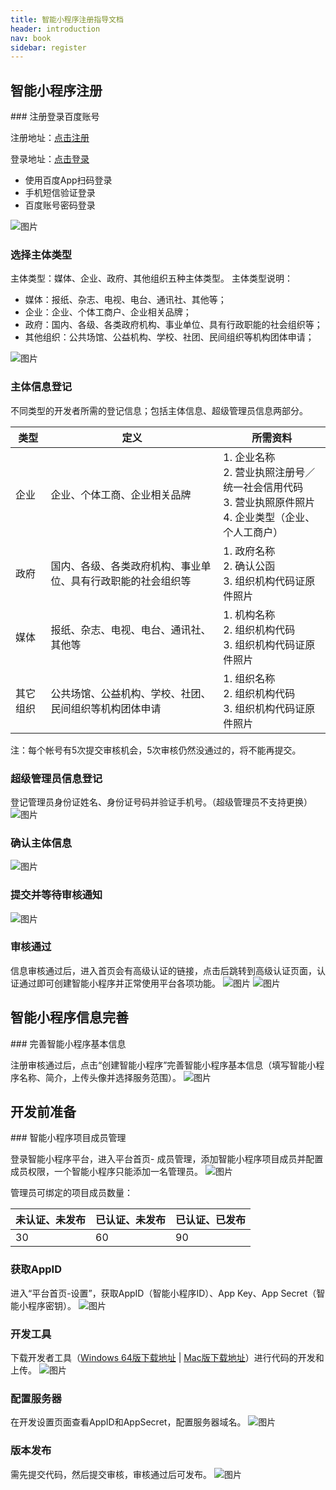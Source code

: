 ```yaml
---
title: 智能小程序注册指导文档
header: introduction
nav: book
sidebar: register
---
```


## 智能小程序注册
<div></div>
### 注册登录百度账号

注册地址：<a href="https://passport.baidu.com/v2/?reg&tt=1521786256298&overseas=undefined&gid=D8D45DC-FFC4-486A-BA34-B3215E98FF74&tpl=mn&u=https%3A%2F%2Fwww.baidu.com%2F" >点击注册</a>

登录地址：<a href="https://smartprogram.baidu.com/mappconsole/main/login">点击登录</a>
 - 使用百度App扫码登录
 - 手机短信验证登录
 - 百度账号密码登录

![图片](../../img/introduction/register/register-01.png)

### 选择主体类型
<!-- 主体类型：个人、媒体、企业、政府、其他组织五种主体类型。
 主体类型说明：
 - 个人：由自然人注册和运营的公众帐号；
 - 媒体：报纸、杂志、电视、电台、通讯社、其他等；
 - 企业：企业、个体工商户、企业相关品牌；
 - 政府：国内、各级、各类政府机构、事业单位、具有行政职能的社会组织等；
 - 其他组织：公共场馆、公益机构、学校、社团、民间组织等机构团体申请； -->
 主体类型：媒体、企业、政府、其他组织五种主体类型。
 主体类型说明：
 - 媒体：报纸、杂志、电视、电台、通讯社、其他等；
 - 企业：企业、个体工商户、企业相关品牌；
 - 政府：国内、各级、各类政府机构、事业单位、具有行政职能的社会组织等；
 - 其他组织：公共场馆、公益机构、学校、社团、民间组织等机构团体申请；

![图片](../../img/introduction/register/register-02.png)

### 主体信息登记

不同类型的开发者所需的登记信息；包括主体信息、超级管理员信息两部分。

|类型|定义|所需资料|
|---|---|---|
|企业 | 企业、个体工商、企业相关品牌 |1. 企业名称 <br> 2. 营业执照注册号／统一社会信用代码<br>3. 营业执照原件照片<br>4. 企业类型（企业、个人工商户）|
|政府 | 国内、各级、各类政府机构、事业单位、具有行政职能的社会组织等 | 1. 政府名称<br>2. 确认公函<br>3. 组织机构代码证原件照片 |
|媒体 | 报纸、杂志、电视、电台、通讯社、其他等 | 1. 机构名称<br>2. 组织机构代码<br> 3. 组织机构代码证原件照片 |
|其它组织 | 公共场馆、公益机构、学校、社团、民间组织等机构团体申请 | 1. 组织名称<br>2. 组织机构代码<br>3. 组织机构代码证原件照片 |

<!-- |个人 | 由自然人注册和运营的账号 | 超级管理员信息 | -->

注：每个帐号有5次提交审核机会，5次审核仍然没通过的，将不能再提交。

### 超级管理员信息登记


登记管理员身份证姓名、身份证号码并验证手机号。（超级管理员不支持更换）
![图片](../../img/introduction/register/register-03.png)

### 确认主体信息

![图片](../../img/introduction/register/register-04.png)

### 提交并等待审核通知


![图片](../../img/introduction/register/register-05.png)

### 审核通过

信息审核通过后，进入首页会有高级认证的链接，点击后跳转到高级认证页面，认证通过即可创建智能小程序并正常使用平台各项功能。
![图片](../../img/introduction/register/register-06.png)
![图片](../../img/introduction/register/register-07.png)
## 智能小程序信息完善
<div></div>
### 完善智能小程序基本信息


注册审核通过后，点击“创建智能小程序”完善智能小程序基本信息（填写智能小程序名称、简介，上传头像并选择服务范围）。
![图片](../../img/introduction/register/register-08.png)


## 开发前准备
<div></div>
### 智能小程序项目成员管理


登录智能小程序平台，进入平台首页- 成员管理，添加智能小程序项目成员并配置成员权限，一个智能小程序只能添加一名管理员。
![图片](../../img/introduction/register/register-09.png)

管理员可绑定的项目成员数量：

<!-- |个人 | 未认证、未发布 |已认证、未发布 |已认证、已发布|
|---|---|---|---|
|15 | 30| 60 | 90| -->
| 未认证、未发布 |已认证、未发布 |已认证、已发布|
|---|---|---|
| 30| 60 | 90|

### 获取AppID

进入“平台首页-设置”，获取AppID（智能小程序ID）、App Key、App Secret（智能小程序密钥）。
![图片](../../img/introduction/register/register-10.png)
### 开发工具

下载开发者工具（[Windows 64版下载地址](http://smartprogram.baidu.com/mappconsole/api/devDownload?system=windows&type=online)  |   [Mac版下载地址](http://smartprogram.baidu.com/mappconsole/api/devDownload?system=mac&type=online)）进行代码的开发和上传。
![图片](../../img/introduction/register/register-11.png)

### 配置服务器


在开发设置页面查看AppID和AppSecret，配置服务器域名。
![图片](../../img/introduction/register/register-10.png)
### 版本发布

需先提交代码，然后提交审核，审核通过后可发布。
![图片](../../img/introduction/register/register-12.png)

